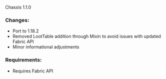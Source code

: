 Chassis 1.1.0

### Changes:
- Port to 1.18.2  
- Removed LootTable addition through Mixin to avoid issues with updated Fabric API  
- Minor informational adjustments  

### Requirements:
- Requires Fabric API